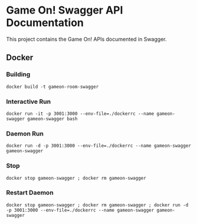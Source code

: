 # Game On! Swagger API Documentation

This project contains the Game On! APIs documented in Swagger.

## Docker

### Building

```
docker build -t gameon-room-swagger
```

### Interactive Run

```
docker run -it -p 3001:3000 --env-file=./dockerrc --name gameon-swagger gameon-swagger bash
```

### Daemon Run

```
docker run -d -p 3001:3000 --env-file=./dockerrc --name gameon-swagger gameon-swagger
```

### Stop

```
docker stop gameon-swagger ; docker rm gameon-swagger
```

### Restart Daemon

```
docker stop gameon-swagger ; docker rm gameon-swagger ; docker run -d -p 3001:3000 --env-file=./dockerrc --name gameon-swagger gameon-swagger
```


